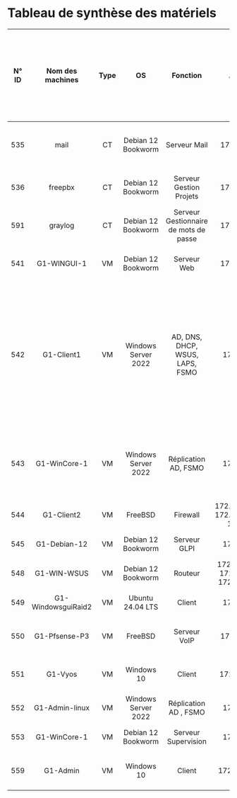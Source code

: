 # Tableau de synthèse des matériels

| N° ID | Nom des machines | Type | OS | Fonction | Adresse IP | Disque (Taille Totale en Go / Espace Libre en Go / Espace Libre en %) | RAM (Taille totale en Go / Taille utilisée en %) |
|:-----------:|:-----------:|:-----------:|:-----------:|:-----------:|:-----------:|:-----------:|:-----------:|
| 535 | mail              | CT | Debian 12 Bookworm | Serveur Mail                          | 172.19.11.4/24                                   | HDD 1 : 10 Go/2.36 Go/24.14 % | 6 Go/48.89 % |
| 536 | freepbx           | CT | Debian 12 Bookworm  | Serveur Gestion Projets               | 172.19.0.13/24                                   | HDD 1 : 4 Go/1.6 Go/41.44 % | 512 Mo/31.82 % |
| 591 | graylog          | CT | Debian 12 Bookworm  | Serveur Gestionnaire de mots de passe | 172.19.0.25/24                                   | HDD 1 : 8 Go/6.37 Go/81.91 % | 2 Go/5.97 % | 
| 541 | G1-WINGUI-1            | VM | Debian 12 Bookworm  | Serveur Web                           | 172.19.11.5/24                                   | HDD 1 : 8 Go/6.69 Go/86.05 % | 4 Go/2.53 % |
| 542 | G1-Client1   | VM | Windows Server 2022 | AD, DNS, DHCP, WSUS, LAPS, FSMO       | 172.19.0.2/24                                    | HDD 1 : 100 Go/76.7 Go/76.7 % - HDD 2 : 51 Go/29.8 Go/40 % - HDD 3 : 10 Go/9.9 Go/99 % - HDD 4 : 10 Go/9.9 Go/99 % | 8 Go/63.36 % |
| 543 |G1-WinCore-1  | VM | Windows Server 2022 | Réplication AD, FSMO                  | 172.19.0.3/24                                    | HDD 1 : 100 Go/86 Go/86 % - HDD 2 : 100 Go/86 Go/86 % | 4 Go/65.54 % |
| 544 | G1-Client2           | VM | FreeBSD             | Firewall                              | 172.19.10.254/16, 172.19.11.254/24, 10.0.0.2/24  | HDD 1 : 6 Go/3.2 Go/63 %   | 2 Go/66.93 % |
| 545 | G1-Debian-12 | VM | Debian 12 Bookworm  | Serveur GLPI                          | 172.19.0.4/24                                    | HDD 1 : 32 Go/24 Go/73 %  | 2 Go/70.37 %   |
| 548 | G1-WIN-WSUS              | VM | Debian 12 Bookworm  | Routeur                               | 172.19.1.254/24, 172.19.10.1/24, 172.19.0.254/24 | HDD 1 : 4 Go/2 Go/58 %   | 1 Go/87.49 %   |
| 549 | G1-WindowsguiRaid2  | VM | Ubuntu 24.04 LTS    | Client                                | 172.19.1.9/24                                    | HDD 1 : 32 Go/16 Go/53 %  | 4 Go/87.58 %   |
| 550 | G1-Pfsense-P3           | VM | FreeBSD             | Serveur VoIP                          | 172.19.0.15/24                                   | HDD 1 : 20 Go/8.6 Go/55 % | 2 Go/79.72 %   |
| 551 | G1-Vyos       | VM | Windows 10          | Client                                | 172.19.1.50./24                                  | HDD 1 : 50 Go/15.8 Go/70 %  | 4 Go/82.88 %   |
| 552 | G1-Admin-linux    | VM | Windows Server 2022 | Réplication AD , FSMO                 | 172.19.0.5/24                                    | HDD 1 : 32 Go/18 Go/56 %  | 2 Go/60.60 %   |
| 553 | G1-WinCore-1    | VM | Debian 12 Bookworm  | Serveur Supervision                   | 172.19.0.9/24                                    | HDD 1 : 32 Go/26 Go/76 %  | 2 Go/30.13 %   |
| 559 | G1-Admin       | VM | Windows 10          | Client                                | 172.19.1.100/24                                  | HDD 1 : 50 Go/15.8 Go/70 %  | 4 Go/82.90 % |

